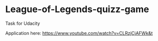 # League-of-Legends-quizz-game

Task for Udacity

Application here: https://www.youtube.com/watch?v=CLRzjCjAFWk&t

